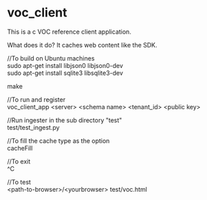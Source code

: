 # voc_client<br>
This is a c VOC reference client application.<br>

What does it do? It caches web content like the SDK.<br>

//To build on Ubuntu machines<br>
sudo apt-get install libjson0 libjson0-dev<br>
sudo apt-get install sqlite3 libsqlite3-dev<br>

make

//To run and register<br>
voc_client_app \<server\> \<schema name\> \<tenant_id\> \<public key\><br>

//Run ingester in the sub directory "test"<br>
test/test_ingest.py<br>

//To fill the cache type as the option<br>
cacheFill<br>

//To exit<br>
^C<br>

//To test<br>
\<path-to-browser\>/\<yourbrowser\> test/voc.html<br>